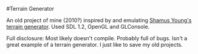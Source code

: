 #Terrain Generator

An old project of mine (2010?) inspired by and emulating [Shamus Young's terrain generator](http://www.shamusyoung.com/twentysidedtale/?p=141). Used SDL 1.2, OpenGL and GLConsole.

Full disclosure: Most likely doesn't compile. Probably full of bugs. Isn't a great example of a terrain generator. I just like to save my old projects.
